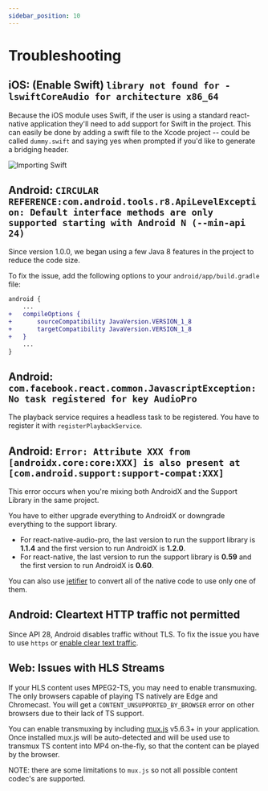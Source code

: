 ```yaml
---
sidebar_position: 10
---
```


# Troubleshooting

## iOS: (Enable Swift) `library not found for -lswiftCoreAudio for architecture x86_64`
Because the iOS module uses Swift, if the user is using a standard react-native application they'll need to add support for Swift in the project. This can easily be done by adding a swift file to the Xcode project -- could be called `dummy.swift` and saying yes when prompted if you'd like to generate a bridging header.

![Importing Swift](https://i.imgur.com/CBqBcWs.png)

## Android: `CIRCULAR REFERENCE:com.android.tools.r8.ApiLevelException: Default interface methods are only supported starting with Android N (--min-api 24)`
Since version 1.0.0, we began using a few Java 8 features in the project to reduce the code size.

To fix the issue, add the following options to your `android/app/build.gradle` file:
```diff
android {
    ...
+   compileOptions {
+       sourceCompatibility JavaVersion.VERSION_1_8
+       targetCompatibility JavaVersion.VERSION_1_8
+   }
    ...
}
```

## Android: `com.facebook.react.common.JavascriptException: No task registered for key AudioPro`
The playback service requires a headless task to be registered. You have to register it with `registerPlaybackService`.

## Android: `Error: Attribute XXX from [androidx.core:core:XXX] is also present at [com.android.support:support-compat:XXX]`
This error occurs when you're mixing both AndroidX and the Support Library in the same project.

You have to either upgrade everything to AndroidX or downgrade everything to the support library.


* For react-native-audio-pro, the last version to run the support library is **1.1.4** and the first version to run AndroidX is **1.2.0**.
* For react-native, the last version to run the support library is **0.59** and the first version to run AndroidX is **0.60**.

You can also use [jetifier](https://github.com/mikehardy/jetifier#usage-for-source-files) to convert all of the native code to use only one of them.

## Android: Cleartext HTTP traffic not permitted

Since API 28, Android disables traffic without TLS. To fix the issue you have to use `https` or [enable clear text traffic](https://stackoverflow.com/a/50834600).

## Web: Issues with HLS Streams

If your HLS content uses MPEG2-TS, you may need to enable transmuxing. The
only browsers capable of playing TS natively are Edge and Chromecast. You will
get a `CONTENT_UNSUPPORTED_BY_BROWSER` error on other browsers due to their lack
of TS support.

You can enable transmuxing by including [mux.js](https://www.npmjs.com/package/mux.js)
v5.6.3+ in your application. Once installed mux.js will be auto-detected and
will be used use to transmux TS content into MP4 on-the-fly, so that the content
can be played by the browser.

NOTE: there are some limitations to `mux.js` so not all possible content codec's
are supported.
